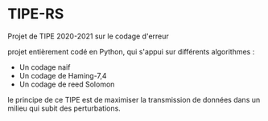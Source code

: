 # TIPE-RS

Projet de TIPE 2020-2021 sur le codage d'erreur

projet entièrement codé en Python, qui s'appui sur différents algorithmes :
  * Un codage naif
  * Un codage de Haming-7,4
  * Un codage de reed Solomon

le principe de ce TIPE est de maximiser la transmission de données dans un milieu qui subit des perturbations.
